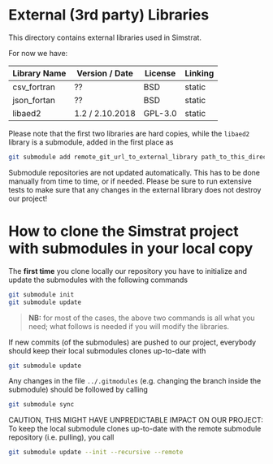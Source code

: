 # External (3rd party) Libraries

This directory contains external libraries used in Simstrat.

For now we have:

| Library Name | Version / Date             | License | Linking      |
|--------------|----------------------------|---------|--------------|
| csv_fortran  | ?? 						| BSD	  | static       |
| json_fortan  | ??           				| BSD 	  | static       |
| libaed2	   | 1.2 / 2.10.2018			| GPL-3.0 | static       |

Please note that the first two libraries are hard copies, while the `libaed2` library is a submodule, added in the first place as
~~~bash
git submodule add remote_git_url_to_external_library path_to_this_directory
~~~

Submodule repositories are not updated automatically. This has to be done manually from time to time, or if needed. Please be sure to run extensive tests to make sure that any changes in the external library does not destroy our project!


# How to clone the Simstrat project with submodules in your local copy

The **first time** you clone locally our repository you have to initialize and update the submodules with the following commands

~~~bash
git submodule init
git submodule update
~~~

> **NB:** for most of the cases, the above two commands is all what you need; what follows is needed if you will modify the libraries.

If new commits (of the submodules) are pushed to our project, everybody should keep their local submodules clones up-to-date with

~~~bash
git submodule update
~~~

Any changes in the file `../.gitmodules` (e.g. changing the branch inside the submodule) should be followed by calling
~~~bash
git submodule sync
~~~

CAUTION, THIS MIGHT HAVE UNPREDICTABLE IMPACT ON OUR PROJECT: To keep the local submodule clones up-to-date with the remote submodule repository (i.e. pulling), you call
~~~bash
git submodule update --init --recursive --remote
~~~